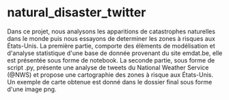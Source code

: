 # natural_disaster_twitter

Dans ce projet, nous analysons les apparitions de catastrophes naturelles dans le monde puis nous essayons de determiner les zones à risques aux États-Unis. La première partie, comporte des élèments de modélisation et d'analyse statistique d'une base de donnée provenant du site emdat.be, elle est présentée sous forme de notebook. La seconde partie, sous forme de script .py, présente une analyse de tweets du National Weather Service (@NWS) et propose une cartographie des zones à risque aux États-Unis. 
Un exemple de carte obtenue est donné dans le dossier final sous forme d'une image png.
